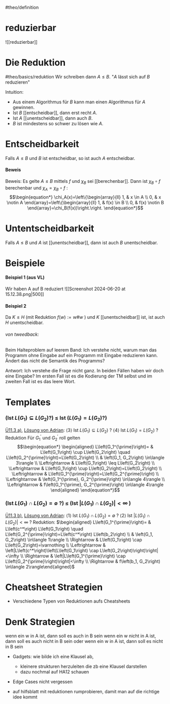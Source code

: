 #theo/definition
# reduzierbar
![[reduzierbar]]

# Die Reduktion
#theo/basics/reduktion 
Wir schreiben dann $A \leq B$. 
"$A$ lässt sich auf $B$ reduzieren"

Intuition:
- Aus einem Algorithmus für $B$ kann man einen Algorithmus für $A$ gewinnen.
- Ist $B$ [[entscheidbar]], dann erst recht $A$.
- Ist $A$ [[unentscheidbar]], dann auch $B$.
- $B$ ist mindestens so schwer zu lösen wie $A$.


# Entscheidbarkeit
Falls $A \leq B$ und $B$ ist entscheidbar, so ist auch $A$ entscheidbar.

#### Beweis
Beweis:
Es gelte $A \leq B$ mittels $f$ und $\chi_B$ sei [[berechenbar]]. Dann ist $\chi_B \circ f$ berechenbar und $\chi_A=\chi_B \circ f$ :
$$\begin{equation*}
\chi_A(x)=\left\{\begin{array}{ll}
1, & x \in A \\
0, & x \notin A
\end{array}=\left\{\begin{array}{ll}
1, & f(x) \in B \\
0, & f(x) \notin B
\end{array}=\chi_B(f(x))\right.\right.
\end{equation*}$$

# Untentscheidbarkeit
Falls $A \leq B$ und $A$ ist [[unentscheidbar]], dann ist auch $B$ unentscheidbar.


# Beispiele
#### Beispiel 1 (aus VL)
Wir haben A auf B reduziert
![[Screenshot 2024-06-20 at 15.12.38.png|500]]

#### Beispiel 2
Da $K \leq H$ (mit Reduktion $f(w):=w \# w$ ) und $K$ [[unentscheidbar]] ist, ist auch $H$ unentscheidbar.

###### von tweedback:
Beim Halteproblem auf leerem Band: Ich verstehe nicht, warum man das Programm ohne Eingabe auf ein Programm mit Eingabe reduzieren kann. Ändert das nicht die Semantik des Programms?

Antwort:
	Ich verstehe die Frage nicht ganz. In beiden Fällen haben wir doch eine Eingabe? Im ersten Fall ist es die Kodierung der TM selbst und im zweiten Fall ist es das leere Wort.



# Templates
### (Ist $L\left(G_1\right) \subseteq L\left(G_2\right)$?) $\leq$ Ist ($L\left(G_1\right)=L\left(G_2\right)$?)
[Ü11.3 a)](https://teaching.model.in.tum.de/2024ss/theo/ex/ue11-nosolution.pdf?key=wzjSitSL), [Lösung von Adrian](https://zulip.in.tum.de/user_uploads/2/13/BBJjE0eoqAU8b3ukjozU4Nme/Theo-S11.pdf):
$\langle 3\rangle$ Ist $L\left(G_1\right) \subseteq L\left(G_2\right)$ ?
$\langle 4\rangle$ Ist $L\left(G_1\right)=L\left(G_2\right)$ ?
Reduktion
	Für $G_1^{\prime}$ und $G_2^{\prime}$ roll gelten
	$$\begin{equation*}
	\begin{aligned}
	L\left(G_1^{\prime}\right)= & L\left(G_1\right) \cup L\left(G_2\right) \quad L\left(G_2^{\prime}\right)=L\left(G_2\right) \\
	& \left(G_1, G_2\right) \in\langle 3\rangle \\
	\Leftrightarrow & L\left(G_1\right) \leq L\left(G_2\right) \\
	\Leftrightarrow & L\left(G_1\right) \cup L\left(G_2\right)=L\left(G_2\right) \\
	\Leftrightarrow & L\left(G_1^{\prime}\right)=L\left(G_2^{\prime}\right) \\
	\Leftrightarrow & \left(G_1^{\prime}, G_2^{\prime}\right) \in\langle 4\rangle \\
	\Leftrightarrow & f\left(G_1^{\prime}, G_2^{\prime}\right) \in\langle 4\rangle
	\end{aligned}
	\end{equation*}$$
### (Ist $L\left(G_1\right) \cap L\left(G_2\right)=\emptyset$ ?) $\leq$ (Ist $\left|L\left(G_1\right) \cap L\left(G_2\right)\right|<\infty$ )
[Ü11.3 b)](https://teaching.model.in.tum.de/2024ss/theo/ex/ue11-nosolution.pdf?key=wzjSitSL), [Lösung von Adrian](https://zulip.in.tum.de/user_uploads/2/13/BBJjE0eoqAU8b3ukjozU4Nme/Theo-S11.pdf):
$\langle 1\rangle$ Ist $L\left(G_1\right) \cap L\left(G_2\right)=\emptyset$ ?
$\langle 2\rangle$ Ist $\left|L\left(G_1\right) \cap L\left(G_2\right)\right|<\infty$ ?
Reduktion:
	$\begin{aligned} L\left(G_1^{\prime}\right)= & L\left(c^*\right) L\left(G_1\right) \quad L\left(G_2^{\prime}\right)=L\left(c^*\right) L\left(b_2\right) \\ & \left(G_1, G_2\right) \in\langle 1\rangle \\ \Rightarrow & L\left(G_1\right) \cap L\left(G_2\right)=\varnothing \\ \Leftrightarrow & \left|L\left(c^*\right)\left(L\left(G_1\right) \cap L\left(G_2\right)\right)\right|<\infty \\ \Rightarrow & \left|L\left(G_1^{\prime}\right) \cap L\left(G_2^{\prime}\right)\right|<\infty \\ \Rightarrow & f\left(b_1, G_2\right) \in\langle 2\rangle\end{aligned}$



# Cheatsheet Strategien
- Verschiedene Typen von Reduktionen aufs Cheatsheets


# Denk Strategien
wenn ein w in A ist, dann soll es auch in B sein 
wenn ein w nicht in A ist, dann soll es auch nicht in B sein 
oder
wenn ein w in A ist, dann soll es nicht in B sein

- Gadgets: wie bilde ich eine Klausel ab, 
	- kleinere strukturen herzuleiten die zb eine Klausel darstellen
	- dazu nochmal auf HA12 schauen


- Edge Cases nicht vergessen 

- auf hilfsblatt mit reduktionen rumprobieren, damit man auf die richtige idee kommt